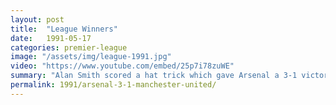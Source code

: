```yaml
---
layout: post
title:  "League Winners"
date:   1991-05-17
categories: premier-league
image: "/assets/img/league-1991.jpg"
video: "https://www.youtube.com/embed/25p7i78zuWE"
summary: "Alan Smith scored a hat trick which gave Arsenal a 3-1 victory over Manchester United to secure the league title."
permalink: 1991/arsenal-3-1-manchester-united/
---
```

